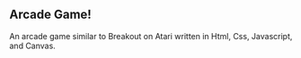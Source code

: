 ## Arcade Game!

An arcade game similar to Breakout on Atari written in Html, Css, Javascript, and Canvas.

